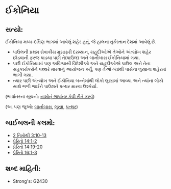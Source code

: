 # ઈકોનિયા 

## સત્યો: 

ઈકોનિયા મધ્ય-દક્ષિણ ભાગમાં આવેલું શહેર હતું, જે હાલના તુર્કસ્તાન દેશમાં આવેલું છે.

* પાઉલની પ્રથમ સેવાકીય મુસાફરી દરમ્યાન, યહૂદીઓએ તેઓને અંત્યોખ શહેર છોડવાની ફરજ પાડયા પછી તે(પાઉલ) અને બાર્નાબાસ ઈકોનિયામાં ગયા.
* પછી ઈકોનિયામાં પણ અવિશ્વાસી વિદેશીઓ અને યહૂદીઓએ પાઉલ અને તેના સહકાર્યકરોને પથ્થરે મારવાનું આયોજન કર્યું, પણ તેઓ ત્યાંથી પાસેના લુસ્ત્રાના શહેરમાં ભાગી ગયા.
* ત્યાર પછી અંત્યોખ અને ઈકોનિયા બન્નેમાંથી લોકો લુસ્ત્રામાં આવ્યા અને ત્યાંના લોકો સાથે ભળી જઈને પાઉલને પત્થર મારવા ઉશ્કેર્યા.

(ભાષાંતરના સૂચનો: [નામોનું ભાષાંતર કેવી રીતે કરવું](rc://gu/ta/man/translate/translate-names))

(આ પણ જુઓ: [બાર્નાબાસ](../names/barnabas.md), [લુસ્ત્રા](../names/lystra.md), [પત્થર](../kt/stone.md))

## બાઈબલની કલમો: 

* [2 તિમોથી 3:10-13](rc://gu/tn/help/2ti/03/10)
* [પ્રેરિતો 14:1-2](rc://gu/tn/help/act/14/01)
* [પ્રેરિતો 14:19-20](rc://gu/tn/help/act/14/19)
* [પ્રેરિતો 16:1-3](rc://gu/tn/help/act/16/01)

## શબ્દ માહિતી: 

* Strong's: G2430
